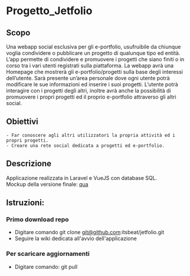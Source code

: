 # Progetto_Jetfolio

## Scopo

Una webapp social esclusiva per gli e-portfolio, usufruibile da chiunque voglia condividere o pubblicare un progetto di qualunque tipo ed entità.
L’app permette di condividere e promuovere i progetti che siano finiti o in corso tra i vari utenti registrati sulla piattaforma.
La webapp avrà una Homepage che mostrerà gli e-portfolio/progetti sulla base degli interessi dell’utente.
Sarà presente un’area personale dove ogni utente potrà modificare le sue informazioni ed inserire i suoi progetti.
L’utente potrà interagire con i progetti degli altri, inoltre avrà anche la possibilità di promuovere i propri progetti ed il proprio e-portfolio attraverso gli altri social.

## Obiettivi

    - Far conoscere agli altri utilizzatori la propria attività ed i propri progetti.
    - Creare una rete social dedicata a progetti ed e-portfolio.

## Descrizione

Applicazione realizzata in Laravel e VueJS con database SQL.  
Mockup della versione finale: [qua](https://www.figma.com/file/810KHmk41A0XMEpoyyJLlX/JetFolio?node-id=0%3A1)

## Istruzioni:
### Primo download repo
- Digitare comando
    git clone git@github.com:itsbeat/jetfolio.git
- Seguire la wiki dedicata all'avvio dell'applicazione

### Per scaricare aggiornamenti
- Digitare comando:
    git pull


